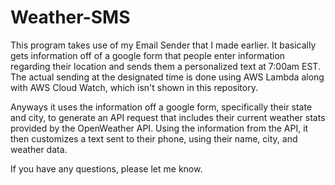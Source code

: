 # Weather-SMS

This program takes use of my Email Sender that I made earlier. It basically gets information off of a google form that people enter information regarding their location
and sends them a personalized text at 7:00am EST. The actual sending at the designated time is done using AWS Lambda along with AWS Cloud Watch, which isn't shown in
this repository.

Anyways it uses the information off a google form, specifically their state and city, to generate an API request that includes their current weather stats provided by
the OpenWeather API. Using the information from the API, it then customizes a text sent to their phone, using their name, city, and weather data. 

If you have any questions, please let me know. 
